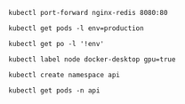 `kubectl port-forward nginx-redis 8080:80`

`kubectl get pods -l env=production`

`kubectl get po -l '!env'`

`kubectl label node docker-desktop gpu=true`

`kubectl create namespace api`

`kubectl get pods -n api`